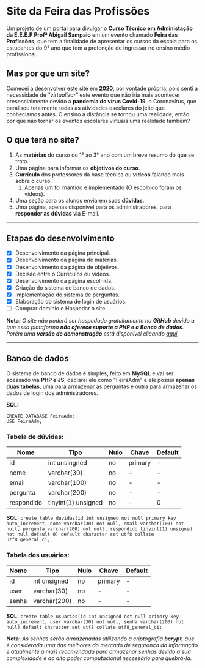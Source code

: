 # Site da Feira das Profissões
 Um projeto de um portal para divulgar o **Curso Técnico em Administação da E.E.E.P Profª Abigail Sampaio** em um evento chamado **Feira das Profissões**, que tem a finalidade de apresentar os cursos da escola para os estudantes do 9° ano que tem a pretenção de ingressar no ensino médio profissional.


## Mas por que um site?
 Comecei a desenvolver este site em **2020**, por vontade própria, pois senti a necessidade de *"virtualizar"* este evento que não iria mais acontecer presencialmente devido a **pandemia do vírus Covid-19**, o Coronavírus, que paralisou totalmente todas as atividades escolares do jeito que conheciamos antes. O ensino a distância se tornou uma realidade, então por que não tornar os eventos escolares virtuais uma realidade também?

## O que terá no site?
 1. As **matérias** do curso do 1° ao 3° ano com um breve resumo do que se trata.
 2. Uma página para informar os **objetivos do curso**.
 3. **Currículo** dos professores da base técnica ou **vídeos** falando mais sobre o curso.
    1. Apenas um foi mantido e implementado (O escolhido foram os vídeos).
 4. Uma seção para os alunos enviarem suas **dúvidas**.
 5. Uma página, apenas disponível para os administradores, para **responder as dúvidas** via E-mail.

---
## Etapas do desenvolvimento
 - [x] Desenvolvimento da página principal.
 - [x] Desenvolvimento da página de matérias.
 - [x] Desenvolvimento da página de objetivos.
 - [x] Decisão entre o Currículos ou vídeos.
 - [x] Desenvolvimento da página escolhida.
 - [x] Criação do sistema de banco de dados.
 - [x] Implementação do sistema de perguntas.
 - [x] Elaboração do sistema de login de usuários.
 - [ ] Comprar domínio e Hospedar o site.

 __Nota:__ *O site não poderá ser hospedado gratuitamente no **GitHub** devido a que essa plataforma **não oferece suporte a PHP e a Banco de dados**. Porém uma **versão de demonstração** está disponível clicando [aqui](https://will-shizu.github.io/Feira-das-profissoes).*

---
## Banco de dados
 O sistema de banco de dados é simples, feito em **MySQL** e vai ser acessado via **PHP e JS**, declarei ele como "FeiraAdm" e ele possui **apenas duas tabelas**, uma para armazenar as perguntas e outra para armazenar os dados de login dos administradores.

 **SQL:**
 ```
 CREATE DATABASE FeiraAdm;
 USE FeiraAdm;
 ```


 ### Tabela de dúvidas:

 **Nome** | **Tipo** | **Nulo** | **Chave** | **Default** 
 --- | --- | --- | --- | ---
 id | int unsingned | no | primary | -
 nome | varchar(30) | no | - | -
 email | varchar(100) | no | - | -
 pergunta | varchar(200) | no | - | -
 respondido | tinyint(1) unsigned | no | - | 0
 
 **SQL:**
 `create table duvidas(id int unsigned not null primary key auto_increment, nome varchar(30) not null, email varchar(100) not null, pergunta varchar(200) not null, respondido tinyint(1) unsigned not null default 0) default character set utf8 collate utf8_general_ci;`


 ### Tabela dos usuários:

  **Nome** | **Tipo** | **Nulo** | **Chave** | **Default** 
 --- | --- | --- | --- | ---
 id | int unsigned | no | primary | -
 user | varchar(30) | no | - | -
 senha | varchar(200) | no | - | -

 **SQL:**
 `create table usuarios(id int unsigned not null primary key auto_increment, user varchar(30) not null, senha varchar(200) not null) default character set utf8 collate utf8_general_ci;`

 __Nota:__ *As senhas serão armazenadas utilizando a criptografia **bcrypt**, que é considerada uma das melhores do mercado de segurança da informação e atualmente a mais recomendada para armazenar senhas devido a sua complexidade e ao alto poder computacional necessário para quebrá-la.*
